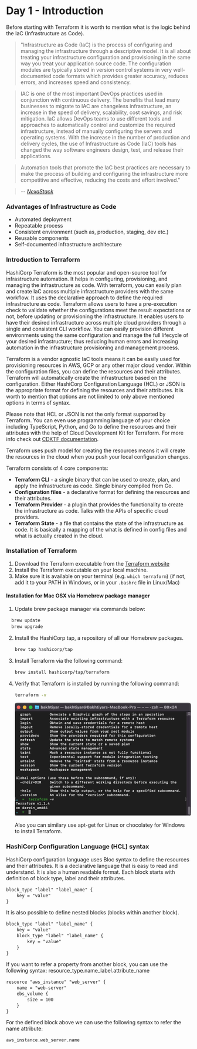 # Day 1 - Introduction

Before starting with Terraform it is worth to mention what is the logic behind the IaC (Infrastructure as Code). 

>"Infrastructure as Code (IaC) is the process of configuring and managing the infrastructure through a descriptive model. It is all about treating your infrastructure configuration and provisioning in the same way you treat your application source code. The configuration modules are typically stored in version control systems in very well-documented code formats which provides greater accuracy, reduces errors, and increases speed and consistency.

>IAC is one of the most important DevOps practices used in conjunction with continuous delivery. The benefits that lead many businesses to migrate to IAC are changeless infrastructure, an increase in the speed of delivery, scalability, cost savings, and risk mitigation.
IaC allows DevOps teams to use different tools and approaches to automatically control and customize the required infrastructure, instead of manually configuring the servers and operating systems. With the increase in the number of production and delivery cycles, the use of Infrastructure as Code (IaC) tools has changed the way software engineers design, test, and release their applications.

>Automation tools that promote the IaC best practices are necessary to make the process of building and configuring the infrastructure more competitive and effective, reducing the costs and effort involved." 
 
><cite> -- [NexaStack](https://www.nexastack.com/blog/best-iac-tools)<cite>


### Advantages of Infrastructure as Code
- Automated deployment
- Repeatable process
- Consistent environment (such as, production, staging, dev etc.)
- Reusable components
- Self-documented infrastructure architecture

### Introduction to Terraform
HashiCorp Terraform is the most popular and open-source tool for infrastructure automation. It helps in configuring, provisioning, and managing the infrastructure as code. With terraform, you can easily plan and create IaC across multiple infrastructure providers with the same workflow. It uses the declarative approach to define the required infrastructure as code. Terraform allows users to have a pre-execution check to validate whether the configurations meet the result expectations or not, before updating or provisioning the infrastructure. It enables users to have their desired infrastructure across multiple cloud providers through a single and consistent CLI workflow. You can easily provision different environments using the same configuration and manage the full lifecycle of your desired infrastructure; thus reducing human errors and increasing automation in the infrastructure provisioning and management process.

Terraform is a vendor agnostic IaC tools means it can be easily used for provisioning resources in AWS, GCP or any other major cloud vendor. Within the configuration files, you can define the resources and their attributes. Terraform will automatically create the infrastructure based on the configuration. Either HashiCorp Configuration Language (HCL) or JSON is the appropriate format for defining the resources and their attributes. It is worth to mention that options are not limited to only above mentioned options in terms of syntax. 

Please note that HCL or JSON is not the only format supported by Terraform. You can even use programming language of your choice including TypeScript, Python, and Go to define the resources and their attributes with the help of Cloud Development Kit for Terraform. For more info check out [CDKTF documentation](https://learn.hashicorp.com/collections/terraform/cdktf).

Terraform uses push model for creating the resources means it will create the resources in the cloud when you push your local configuration changes. 

Terraform consists of 4 core components:
- **Terraform CLI** - a single binary that can be used to create, plan, and apply the infrastructure as code. Single binary compiled from Go.
- **Configuration files** - a declarative format for defining the resources and their attributes.
- **Terraform Provider** - a plugin that provides the functionality to create the infrastructure as code. Talks with the APIs of specific cloud providers.
- **Terraform State** - a file that contains the state of the infrastructure as code. It is basically a mapping of the what is defined in config files and what is actually created in the cloud.

### Installation of Terraform

1. Download the Terraform executable from the [Terraform website](https://www.terraform.io/downloads.html)
2. Install the Terraform executable on your local machine.
3. Make sure it is available on your terminal (e.g. `which terraform`) (if not, add it to your PATH in Windows, or in your `.bashrc` file in Linux/Mac)

#### Installation for Mac OSX via Homebrew package manager

1. Update brew package manager via commands below:
  ```bash 
    brew update
    brew upgrade
  ```
2. Install the HashiCorp tap, a repository of all our Homebrew packages.
    ```bash 
    brew tap hashicorp/tap
    ```
3. Install Terraform via the following command:
    ```bash 
    brew install hashicorp/tap/terraform
    ```
4. Verify that Terraform is installed by running the following command:
    ```bash 
    terraform -v
    ```


    ![Terminal view](./terraform_verify.png "The result of the command")

    Also you can similary use apt-get for Linux or chocolatey for Windows to install Terraform.


### HashiCorp Configuration Language (HCL) syntax

HashiCorp configuration language uses Bloc syntax to define the resources and their attributes. It is a declarative language that is easy to read and understand. It is also a human readable format. Each block starts with definition of block type, label and their attributes.

```hcl
block_type "label" "label_name" {
    key = "value"
}
```
It is also possible to define nested blocks (blocks within another block).
```hcl
block_type "label" "label_name" {
    key = "value"
    block_type "label" "label_name" {
        key = "value"
    }
}
```
If you want to refer a property from another block, you can use the following syntax:
resource_type.name_label.attribute_name

```hcl
resource "aws_instance" "web_server" {
    name = "web-server"
    ebs_volume {
        size = 100
    }
}   
```
For the defined block above we can use the following syntax to refer the name attribute:
```hcl
aws_instance.web_server.name
```

